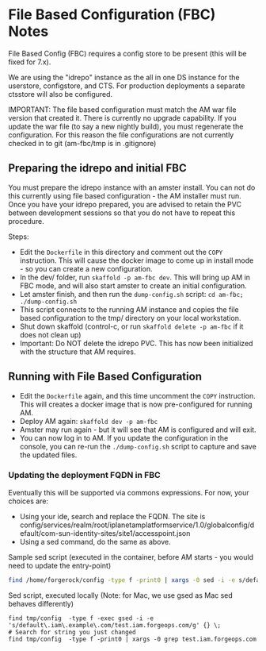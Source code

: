 # File Based Configuration (FBC) Notes

File Based Config (FBC) requires a config store to be present (this will be fixed for 7.x).

We are using the "idrepo" instance as the all in one DS instance for the userstore, configstore, and CTS. For production deployments
a separate ctsstore will also be configured.

IMPORTANT: The file based configuration must match the AM war file version that created it. There
is currently no upgrade capability. If you update the war file (to say a new nightly build), you must regenerate
the configuration. For this reason the file configurations are not currently checked in to git (am-fbc/tmp is in .gitignore)

## Preparing the idrepo and initial FBC

You must prepare the idrepo instance with an amster install. You can not do this currently using file based configuration - the
AM installer must run. Once you have your idrepo prepared, you are advised to retain the PVC between development sessions
so that you do not have to repeat this procedure.

Steps:

* Edit the `Dockerfile` in this directory and comment out the `COPY` instruction. This will cause the docker image to come up
  in install mode - so you can create a new configuration.
* In the dev/ folder, run `skaffold -p am-fbc dev`. This will bring up AM in FBC mode, and will also start amster to create an initial configuration.
* Let amster finish, and then run the `dump-config.sh` script:  `cd am-fbc; ./dump-config.sh`
* This script connects to the running AM instance and copies the file based configuration to the tmp/ directory on your local workstation.
* Shut down skaffold (control-c, or run `skaffold delete -p am-fbc` if it does not clean up)
* Important: Do NOT delete the idrepo PVC. This has now been initialized with the structure that AM requires.

## Running with File Based Configuration

* Edit the `Dockerfile` again, and this time uncomment the `COPY` instruction. This will creates a docker image
  that is now pre-configured for running AM. 
* Deploy AM again:  `skaffold dev -p am-fbc`  
* Amster may run again - but it will see that AM is configured and will exit. 
* You can now log in to AM. If you update the configuration in the console, you can re-run the `./dump-config.sh` script to capture and save
 the updated files.

### Updating the deployment FQDN in FBC

Eventually this will be supported via commons expressions. For now, your choices are:

* Using your ide, search and replace the FQDN. The site is config/services/realm/root/iplanetamplatformservice/1.0/globalconfig/default/com-sun-identity-sites/site1/accesspoint.json
* Using a sed command, do the same as above.

Sample sed script (executed in the container, before AM starts - you would need to update the entry-point)
```bash
find /home/forgerock/config -type f -print0 | xargs -0 sed -i -e s/default\.iam\.example\.com/test.iam.example.com/g
```

Sed script, executed locally (Note: for Mac, we use gsed as Mac sed behaves differently)
```
find tmp/config  -type f -exec gsed -i -e 's/default\.iam\.example\.com/test.iam.forgeops.com/g' {} \;
# Search for string you just changed
find tmp/config  -type f -print0 | xargs -0 grep test.iam.forgeops.com
```